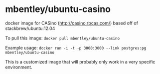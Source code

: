 mbentley/ubuntu-casino
==================

docker image for CASino (http://casino.rbcas.com/)
based off of stackbrew/ubuntu:12.04

To pull this image:
`docker pull mbentley/ubuntu-casino`

Example usage:
`docker run -i -t -p 3000:3000 --link postgres:pg mbentley/ubuntu-casino`

This is a customized image that will probably only work in a very specific environment.
